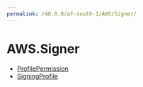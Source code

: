 ```yaml
---
permalink: /48.0.0/af-south-1/AWS/Signer/
---
```


# AWS.Signer



* [ProfilePermission](ProfilePermission.md)
* [SigningProfile](SigningProfile.md)